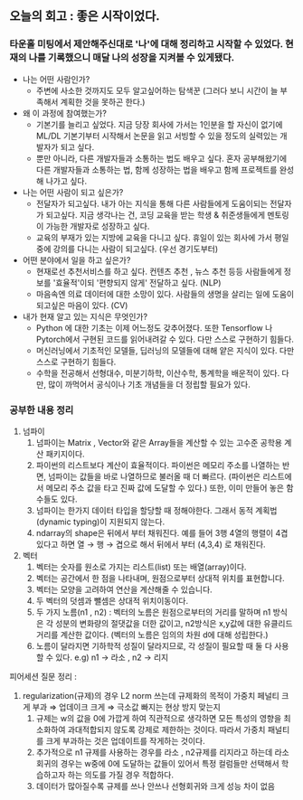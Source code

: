 ## 오늘의 회고 : 좋은 시작이었다.

### 타운홀 미팅에서 제안해주신대로 '나'에 대해 정리하고 시작할 수 있었다. 현재의 나를 기록했으니 매달 나의 성장을 지켜볼 수 있게됐다.

- 나는 어떤 사람인가?
    - 주변에 사소한 것까지도 모두 알고싶어하는 탐색꾼 (그러다 보니 시간이 늘 부족해서 계획한 것을 못하곤 한다.)
- 왜 이 과정에 참여했는가?
    - 기본기를 늘리고 싶었다. 지금 당장 회사에 가서는 1인분을 할 자신이 없기에 ML/DL 기본기부터 시작해서 논문을 읽고 서빙할 수 있을 정도의 실력있는 개발자가 되고 싶다.
    - 뿐만 아니라, 다른 개발자들과 소통하는 법도 배우고 싶다. 혼자 공부해왔기에 다른 개발자들과 소통하는 법, 함께 성장하는 법을 배우고 함께 프로젝트를 완성해 나가고 싶다.
- 나는 어떤 사람이 되고 싶은가?
    - 전달자가 되고싶다. 내가 아는 지식을 통해 다른 사람들에게 도움이되는 전달자가 되고싶다. 지금 생각나는 건, 코딩 교육을 받는 학생 & 취준생들에게 멘토링이 가능한 개발자로 성장하고 싶다.
    - 교육의 부재가 있는 지방에 교육을 다니고 싶다. 휴일이 있는 회사에 가서 평일 중에 강의를 다니는 사람이 되고싶다. (우선 경기도부터)
- 어떤 분야에서 일을 하고 싶은가?
    - 현재로선 추천서비스를 하고 싶다. 컨텐츠 추천 , 뉴스 추천 등등 사람들에게 정보를 '효율적'이되 '편향되지 않게'  전달하고 싶다. (NLP)
    - 마음속엔 의료 데이터에 대한 소망이 있다. 사람들의 생명을 살리는 일에 도움이 되고싶은 마음이 있다. (CV)
- 내가 현재 알고 있는 지식은 무엇인가?
    - Python 에 대한 기초는 이제 어느정도 갖추어졌다. 또한 Tensorflow 나 Pytorch에서 구현된 코드를 읽어내려갈 수 있다. 다만 스스로 구현하기 힘들다.
    - 머신러닝에서 기초적인 모델들, 딥러닝의 모델들에 대해  얕은 지식이 있다. 다만 스스로 구현하기 힘들다.
    - 수학을 전공해서 선형대수, 미분기하학, 이산수학, 통계학을 배운적이 있다. 다만, 많이 까먹어서 공식이나 기초 개념들을 더 정립할 필요가 있다.

### 공부한 내용 정리

1. 넘파이 
    1. 넘파이는 Matrix , Vector와 같은 Array들을 계산할 수 있는 고수준 공학용 계산 패키지이다.
    2. 파이썬의 리스트보다 계산이 효율적이다. 파이썬은 메모리 주소를 나열하는 반면, 넘파이는 값들을 바로 나열하므로 불러올 때 더 빠르다. (파이썬은 리스트에서 메모리 주소 값을 타고 진짜 값에 도달할 수 있다.) 또한, 이미 만들어 놓은 함수들도 있다.
    3. 넘파이는 한가지 데이터 타입을 할당할 때 정해야한다. 그래서 동적 계획법(dynamic typing)이 지원되지 않는다.
    4. ndarray의 shape은 뒤에서 부터 채워진다. 예를 들어 3행 4열의 행렬이 4겹있다고 하면 열 → 행 → 겹으로 해서 뒤에서 부터 (4,3,4) 로 채워진다.
2. 벡터
    1. 벡터는 숫자를 원소로 가지는 리스트(list) 또는 배열(array)이다.
    2. 벡터는 공간에서 한 점을 나타내며, 원점으로부터 상대적 위치를 표현합니다.
    3. 벡터는 모양을 고려하여 연산을 계산해줄 수 있습니다.
    4. 두 벡터의 덧셈과 뺄셈은 상대적 위치이동이다.
    5. 두 가지 노름(n1 , n2) : 벡터의 노름은 원점으로부터의 거리를 말하며 n1 방식은 각 성분의 변화량의 절댓값을 더한 값이고, n2방식은 x,y값에 대한  유클리드 거리를 계산한 값이다. (벡터의 노름은 임의의 차원 d에 대해 성립한다.)
    6. 노름이 달라지면 기하학적 성질이 달라지므로, 각 성질이 필요할 때 둘 다 사용할 수 있다. e.g) n1 → 라소 , n2 → 리지 

피어세션 질문 정리 : 

1. regularization(규제)의 경우 L2 norm 쓰는데 규제화의 목적이 가중치 페널티 크게 부과 ⇒ 업데이크 크게 ⇒ 극소값 빠지는 현상 방지 맞는지
    1. 규제는 w의 값을 0에 가깝게 하여 직관적으로 생각하면 모든 특성의 영향을 최소화하여 과대적합되지 않도록 강제로 제한하는 것이다. 따라서 가중치 패널티를 크게 부과하는 것은 업데이트를 작게하는 것이다. 
    2. 추가적으로 n1 규제를 사용하는 경우를 라소 , n2규제를 리지라고 하는데 라소회귀의 경우는 w중에 0에 도달하는 값들이 있어서 특정 컬럼들만 선택해서 학습하고자 하는 의도를 가질 경우 적합하다.
    3. 데이터가 많아질수록 규제를 쓰나 안쓰나 선형회귀와 크게 성능 차이 없음
